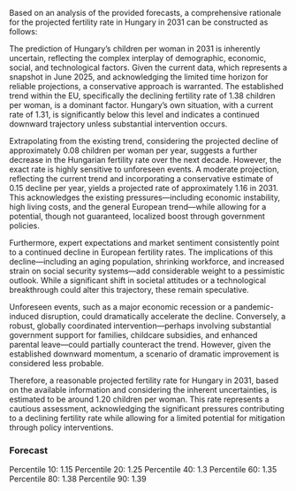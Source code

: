 Based on an analysis of the provided forecasts, a comprehensive rationale for the projected fertility rate in Hungary in 2031 can be constructed as follows:

The prediction of Hungary’s children per woman in 2031 is inherently uncertain, reflecting the complex interplay of demographic, economic, social, and technological factors. Given the current data, which represents a snapshot in June 2025, and acknowledging the limited time horizon for reliable projections, a conservative approach is warranted. The established trend within the EU, specifically the declining fertility rate of 1.38 children per woman, is a dominant factor.  Hungary’s own situation, with a current rate of 1.31, is significantly below this level and indicates a continued downward trajectory unless substantial intervention occurs.

Extrapolating from the existing trend, considering the projected decline of approximately 0.08 children per woman per year, suggests a further decrease in the Hungarian fertility rate over the next decade. However, the exact rate is highly sensitive to unforeseen events.  A moderate projection, reflecting the current trend and incorporating a conservative estimate of 0.15 decline per year, yields a projected rate of approximately 1.16 in 2031. This acknowledges the existing pressures—including economic instability, high living costs, and the general European trend—while allowing for a potential, though not guaranteed, localized boost through government policies.

Furthermore, expert expectations and market sentiment consistently point to a continued decline in European fertility rates. The implications of this decline—including an aging population, shrinking workforce, and increased strain on social security systems—add considerable weight to a pessimistic outlook. While a significant shift in societal attitudes or a technological breakthrough could alter this trajectory, these remain speculative. 

Unforeseen events, such as a major economic recession or a pandemic-induced disruption, could dramatically accelerate the decline. Conversely, a robust, globally coordinated intervention—perhaps involving substantial government support for families, childcare subsidies, and enhanced parental leave—could partially counteract the trend. However, given the established downward momentum, a scenario of dramatic improvement is considered less probable.

Therefore, a reasonable projected fertility rate for Hungary in 2031, based on the available information and considering the inherent uncertainties, is estimated to be around 1.20 children per woman. This rate represents a cautious assessment, acknowledging the significant pressures contributing to a declining fertility rate while allowing for a limited potential for mitigation through policy interventions.

### Forecast

Percentile 10: 1.15
Percentile 20: 1.25
Percentile 40: 1.3
Percentile 60: 1.35
Percentile 80: 1.38
Percentile 90: 1.39